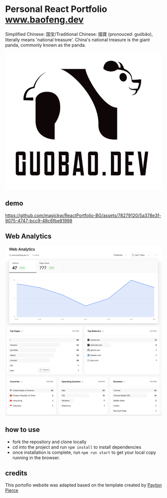 # Personal React Portfolio www.baofeng.dev

Simplified Chinese: 国宝/Traditional Chinese: 國寶 (pronouced: guóbǎo), literally means 'national treasure'. China's national treasure is the giant panda, commonly known as the panda. 

![image](./src/assets/logo.png)

## demo





https://github.com/magickw/ReactPortfolio-BG/assets/78279120/5a378e3f-9075-4747-bcc9-48c6fbe81998



## Web Analytics

<img src="src/assets/page hits.png">
<img src="src/assets/pageview details.png">


## how to use

- fork the repository and clone locally
- cd into the project and run `npm install` to install dependencies
- once installation is complete, run `npm run start` to get your local copy running in the browser.


## credits

This portofio website was adapted based on the template created by [Payton Pierce](https://paytonpierce.dev)
